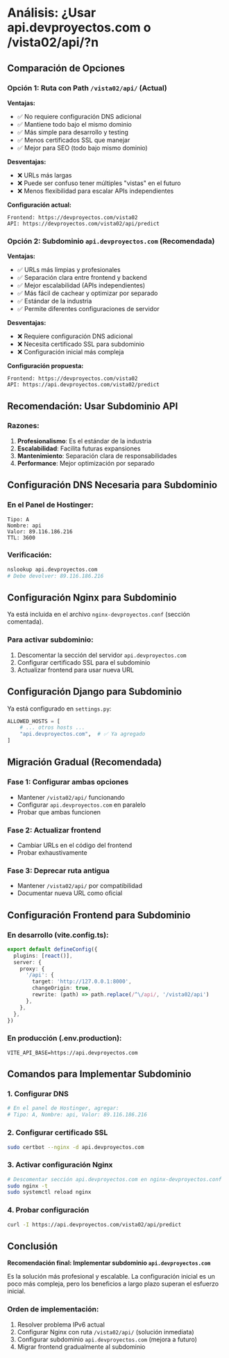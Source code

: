 # Análisis: ¿Usar api.devproyectos.com o /vista02/api/?n
## Comparación de Opciones

### Opción 1: Ruta con Path `/vista02/api/` (Actual)

**Ventajas:**
- ✅ No requiere configuración DNS adicional
- ✅ Mantiene todo bajo el mismo dominio
- ✅ Más simple para desarrollo y testing
- ✅ Menos certificados SSL que manejar
- ✅ Mejor para SEO (todo bajo mismo dominio)

**Desventajas:**
- ❌ URLs más largas
- ❌ Puede ser confuso tener múltiples "vistas" en el futuro
- ❌ Menos flexibilidad para escalar APIs independientes

**Configuración actual:**
```
Frontend: https://devproyectos.com/vista02
API: https://devproyectos.com/vista02/api/predict
```

### Opción 2: Subdominio `api.devproyectos.com` (Recomendada)

**Ventajas:**
- ✅ URLs más limpias y profesionales
- ✅ Separación clara entre frontend y backend
- ✅ Mejor escalabilidad (APIs independientes)
- ✅ Más fácil de cachear y optimizar por separado
- ✅ Estándar de la industria
- ✅ Permite diferentes configuraciones de servidor

**Desventajas:**
- ❌ Requiere configuración DNS adicional
- ❌ Necesita certificado SSL para subdominio
- ❌ Configuración inicial más compleja

**Configuración propuesta:**
```
Frontend: https://devproyectos.com/vista02
API: https://api.devproyectos.com/vista02/predict
```

## Recomendación: Usar Subdominio API

### Razones:
1. **Profesionalismo**: Es el estándar de la industria
2. **Escalabilidad**: Facilita futuras expansiones
3. **Mantenimiento**: Separación clara de responsabilidades
4. **Performance**: Mejor optimización por separado

## Configuración DNS Necesaria para Subdominio

### En el Panel de Hostinger:
```
Tipo: A
Nombre: api
Valor: 89.116.186.216
TTL: 3600
```

### Verificación:
```bash
nslookup api.devproyectos.com
# Debe devolver: 89.116.186.216
```

## Configuración Nginx para Subdominio

Ya está incluida en el archivo `nginx-devproyectos.conf` (sección comentada).

### Para activar subdominio:
1. Descomentar la sección del servidor `api.devproyectos.com`
2. Configurar certificado SSL para el subdominio
3. Actualizar frontend para usar nueva URL

## Configuración Django para Subdominio

Ya está configurado en `settings.py`:
```python
ALLOWED_HOSTS = [
    # ... otros hosts ...
    "api.devproyectos.com",  # ✅ Ya agregado
]
```

## Migración Gradual (Recomendada)

### Fase 1: Configurar ambas opciones
- Mantener `/vista02/api/` funcionando
- Configurar `api.devproyectos.com` en paralelo
- Probar que ambas funcionen

### Fase 2: Actualizar frontend
- Cambiar URLs en el código del frontend
- Probar exhaustivamente

### Fase 3: Deprecar ruta antigua
- Mantener `/vista02/api/` por compatibilidad
- Documentar nueva URL como oficial

## Configuración Frontend para Subdominio

### En desarrollo (vite.config.ts):
```typescript
export default defineConfig({
  plugins: [react()],
  server: {
    proxy: {
      '/api': {
        target: 'http://127.0.0.1:8000',
        changeOrigin: true,
        rewrite: (path) => path.replace(/^\/api/, '/vista02/api')
      },
    },
  },
})
```

### En producción (.env.production):
```
VITE_API_BASE=https://api.devproyectos.com
```

## Comandos para Implementar Subdominio

### 1. Configurar DNS
```bash
# En el panel de Hostinger, agregar:
# Tipo: A, Nombre: api, Valor: 89.116.186.216
```

### 2. Configurar certificado SSL
```bash
sudo certbot --nginx -d api.devproyectos.com
```

### 3. Activar configuración Nginx
```bash
# Descomentar sección api.devproyectos.com en nginx-devproyectos.conf
sudo nginx -t
sudo systemctl reload nginx
```

### 4. Probar configuración
```bash
curl -I https://api.devproyectos.com/vista02/api/predict
```

## Conclusión

**Recomendación final: Implementar subdominio `api.devproyectos.com`**

Es la solución más profesional y escalable. La configuración inicial es un poco más compleja, pero los beneficios a largo plazo superan el esfuerzo inicial.

### Orden de implementación:
1. Resolver problema IPv6 actual
2. Configurar Nginx con ruta `/vista02/api/` (solución inmediata)
3. Configurar subdominio `api.devproyectos.com` (mejora a futuro)
4. Migrar frontend gradualmente al subdominio